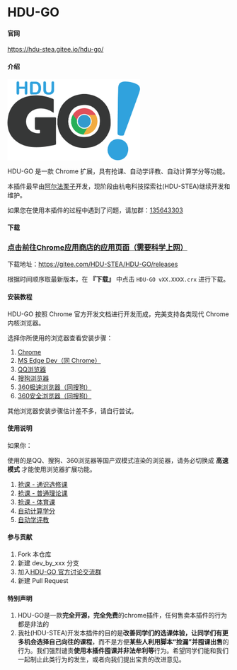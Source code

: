 # HDU-GO

#### 官网

https://hdu-stea.gitee.io/hdu-go/

#### 介绍

<img src="./docs/image/logo.png" alt="logo" align='center' width="300px" />

HDU-GO 是一款 Chrome 扩展，具有抢课、自动学评教、自动计算学分等功能。

本插件最早由[阿尔法栗子](https://gitee.com/mzl980425/HDU-GO)开发，现阶段由杭电科技探索社(HDU-STEA)继续开发和维护。

如果您在使用本插件的过程中遇到了问题，请加群：[135643303](https://jq.qq.com/?_wv=1027&k=5Ne7Fg3)

#### 下载

### [点击前往Chrome应用商店的应用页面（需要科学上网）](https://chrome.google.com/webstore/detail/hdu-go/gehmlehclpdkeedjlkfpkadglcejfnkj)

下载地址：https://gitee.com/HDU-STEA/HDU-GO/releases

根据时间顺序取最新版本，在 **『下载』** 中点击 `HDU-GO vXX.XXXX.crx` 进行下载。

#### 安装教程

HDU-GO 按照 Chrome 官方开发文档进行开发而成，完美支持各类现代 Chrome 内核浏览器。

选择你所使用的浏览器查看安装步骤：

1. [Chrome](install/chrome)
2. [MS Edge Dev（同 Chrome）](install/chrome)
3. [QQ浏览器](install/qq)
4. [搜狗浏览器](install/sogou)
5. [360极速浏览器（同搜狗）](install/sogou)
6. [360安全浏览器（同搜狗）](install/sogou)

其他浏览器安装步骤估计差不多，请自行尝试。

#### 使用说明

如果你：

使用的是QQ、搜狗、360浏览器等国产双模式渲染的浏览器，请务必切换成 **高速模式** 才能使用浏览器扩展功能。

1. [抢课 - 通识选修课](usage/tsxxk)
2. [抢课 - 普通理论课](usage/xsxjs)
3. [抢课 - 体育课]()
4. [自动计算学分](usage/count-credit)
5. [自动学评教](usage/auto-rating)

#### 参与贡献

1. Fork 本仓库
2. 新建 dev_by_xxx 分支
3. 加入[HDU-GO 官方讨论交流群](https://jq.qq.com/?_wv=1027&k=5Ne7Fg3)
4. 新建 Pull Request

#### 特别声明

1. HDU-GO是一款**完全开源，完全免费**的chrome插件，任何售卖本插件的行为都是非法的
2. 我社(HDU-STEA)开发本插件的目的是**改善同学们的选课体验，让同学们有更多机会选择自己向往的课程**，而不是方便**某些人利用脚本“捡漏”并囤课出售**的行为。我们强烈谴责**使用本插件囤课并非法牟利等**行为。希望同学们能和我们一起制止此类行为的发生，或者向我们提出宝贵的改进意见。